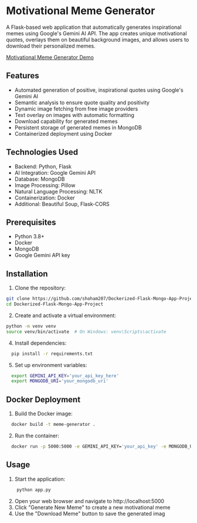 # Motivational Meme Generator

A Flask-based web application that automatically generates inspirational memes using Google's Gemini AI API. The app creates unique motivational quotes, overlays them on beautiful background images, and allows users to download their personalized memes.

[Motivational Meme Generator Demo](https://drive.google.com/file/d/1fwmSzUf1_eXR_KBkEJmdykw3CKWRvQWg/view?usp=sharing)

## Features

- Automated generation of positive, inspirational quotes using Google's Gemini AI
- Semantic analysis to ensure quote quality and positivity
- Dynamic image fetching from free image providers
- Text overlay on images with automatic formatting
- Download capability for generated memes
- Persistent storage of generated memes in MongoDB
- Containerized deployment using Docker

## Technologies Used

- Backend: Python, Flask
- AI Integration: Google Gemini API
- Database: MongoDB
- Image Processing: Pillow
- Natural Language Processing: NLTK
- Containerization: Docker
- Additional: Beautiful Soup, Flask-CORS

## Prerequisites

- Python 3.8+
- Docker
- MongoDB
- Google Gemini API key

## Installation

1. Clone the repository:
  ```bash
  git clone https://github.com/shoham207/Dockerized-Flask-Mongo-App-Project
  cd Dockerized-Flask-Mongo-App-Project
```
2. Create and activate a virtual environment:
  ```bash
  python -m venv venv
  source venv/bin/activate  # On Windows: venv\Scripts\activate
```
4. Install dependencies:
```bash
  pip install -r requirements.txt
```
5. Set up environment variables:
```bash
  export GEMINI_API_KEY='your_api_key_here'
  export MONGODB_URI='your_mongodb_uri'
```
## Docker Deployment

1. Build the Docker image:
```bash
  docker build -t meme-generator .
```
2. Run the container:
```bash
  docker run -p 5000:5000 -e GEMINI_API_KEY='your_api_key' -e MONGODB_URI='your_mongodb_uri' meme-generator
```
## Usage

1. Start the application:
```bash
    python app.py
```
2. Open your web browser and navigate to http://localhost:5000
3. Click "Generate New Meme" to create a new motivational meme
4. Use the "Download Meme" button to save the generated imag
